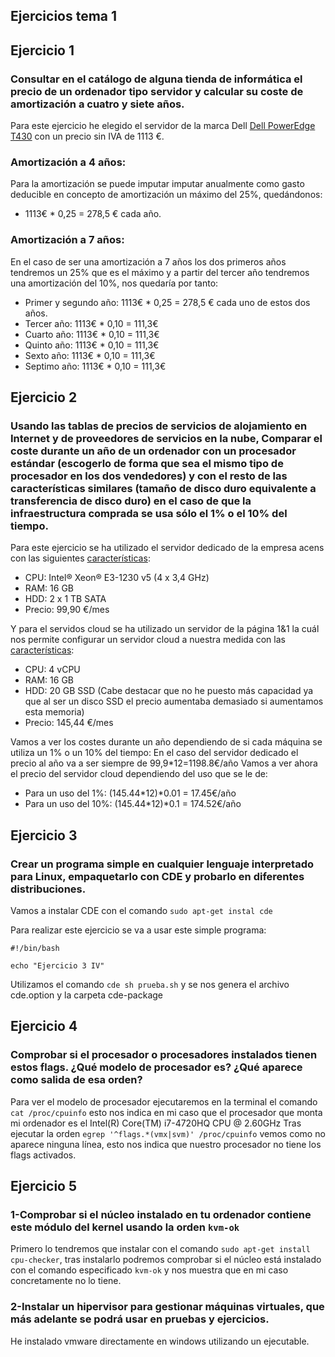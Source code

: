 ## Ejercicios tema 1

## Ejercicio 1

### Consultar en el catálogo de alguna tienda de informática el precio de un ordenador tipo servidor y calcular su coste de amortización a cuatro y siete años.

Para este ejercicio he elegido el servidor de la marca Dell [Dell PowerEdge T430](http://www.dell.com/es/empresas/p/poweredge-t430/pd?oc=pet43002&model_id=poweredge-t430) con un precio sin IVA de  1113 €.

### Amortización a 4 años:
Para la amortización se puede imputar imputar anualmente como gasto deducible en concepto de amortización un máximo del 25%, quedándonos:

- 1113€ * 0,25 = 278,5 € cada año.

### Amortización a 7 años:
En el caso de ser una amortización a 7 años los dos primeros años tendremos un 25% que es el máximo y a partir del tercer año tendremos una amortización del 10%, nos quedaría por tanto:

- Primer y segundo año: 1113€ * 0,25 = 278,5 € cada uno de estos dos años.
- Tercer año: 1113€ * 0,10 = 111,3€
- Cuarto año: 1113€ * 0,10 = 111,3€
- Quinto año: 1113€ * 0,10 = 111,3€
- Sexto año: 1113€ * 0,10 = 111,3€
- Septimo año: 1113€ * 0,10 = 111,3€

## Ejercicio 2

### Usando las tablas de precios de servicios de alojamiento en Internet y de proveedores de servicios en la nube, Comparar el coste durante un año de un ordenador con un procesador estándar (escogerlo de forma que sea el mismo tipo de procesador en los dos vendedores) y con el resto de las características similares (tamaño de disco duro equivalente a transferencia de disco duro) en el caso de que la infraestructura comprada se usa sólo el 1% o el 10% del tiempo.

Para este ejercicio se ha utilizado el servidor dedicado de la empresa acens con las siguientes [características](https://panel.acens.net/cart/?_ga=1.116388422.1312366403.1475491454#/dedicados):
- CPU: Intel® Xeon® E3-1230 v5 (4 x 3,4 GHz)
- RAM: 16 GB
- HDD: 2 x 1 TB SATA
- Precio: 99,90 €/mes

Y para el servidos cloud se ha utilizado un servidor de la página 1&1 la cuál nos permite configurar un servidor cloud a nuestra medida con las [características](https://www.1and1.es/servidor-cloud-dinamico#configuracion-del-servidor):
- CPU: 4 vCPU 
- RAM: 16 GB
- HDD: 20 GB SSD (Cabe destacar que no he puesto más capacidad ya que al ser un disco SSD el precio aumentaba demasiado si aumentamos esta memoria)
- Precio: 145,44 €/mes

Vamos a ver los costes durante un año dependiendo de si cada máquina se utiliza un 1% o un 10% del tiempo:
En el caso del servidor dedicado el precio al año va a ser siempre de 99,9*12=1198.8€/año
Vamos a ver ahora el precio del servidor cloud dependiendo del uso que se le de:
- Para un uso del 1%: (145.44*12)*0.01 = 17.45€/año
- Para un uso del 10%: (145.44*12)*0.1 = 174.52€/año
## Ejercicio 3

### Crear un programa simple en cualquier lenguaje interpretado para Linux, empaquetarlo con CDE y probarlo en diferentes distribuciones.

Vamos a instalar CDE con el comando `sudo apt-get instal cde`

Para realizar este ejercicio se va a usar este simple programa:

```
#!/bin/bash

echo "Ejercicio 3 IV"

```
Utilizamos el comando `cde sh prueba.sh` y se nos genera el archivo cde.option y la carpeta cde-package

## Ejercicio 4

### Comprobar si el procesador o procesadores instalados tienen estos flags. ¿Qué modelo de procesador es? ¿Qué aparece como salida de esa orden?
Para ver el modelo de procesador ejecutaremos en la terminal el comando `cat /proc/cpuinfo` esto nos indica en mi caso que el procesador que monta mi ordenador es el Intel(R) Core(TM) i7-4720HQ CPU @ 2.60GHz
Tras ejecutar la orden `egrep '^flags.*(vmx|svm)' /proc/cpuinfo` vemos como no aparece ninguna línea, esto nos indica que nuestro procesador no tiene los flags activados.

## Ejercicio 5

### 1-Comprobar si el núcleo instalado en tu ordenador contiene este módulo del kernel usando la orden `kvm-ok` 
Primero lo tendremos que instalar con el comando `sudo apt-get install cpu-checker`, tras instalarlo podremos comprobar si el núcleo está instalado con el comando especificado `kvm-ok` y nos muestra que en mi caso concretamente no lo tiene.

### 2-Instalar un hipervisor para gestionar máquinas virtuales, que más adelante se podrá usar en pruebas y ejercicios.
He instalado vmware directamente en windows utilizando un ejecutable.







